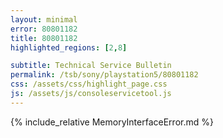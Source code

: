 ```yaml
---
layout: minimal
error: 80801182
title: 80801182
highlighted_regions: [2,8]

subtitle: Technical Service Bulletin
permalink: /tsb/sony/playstation5/80801182
css: /assets/css/highlight_page.css
js: /assets/js/consoleservicetool.js
---
```


{% include_relative MemoryInterfaceError.md %}

